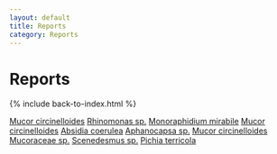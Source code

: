 ```yaml
---
layout: default
title: Reports
category: Reports
---
```

# Reports
{% include back-to-index.html %}

<a href="/assets/pdfs/Report_Filippa_Fungi_edited.pdf">Mucor circinelloides</a>
<a href="ebook/assets/pdfs/algae_jansson.a.pdf">Rhinomonas sp.</a>
<a href="ebook/assets/pdfs/Algae_report_Julius_Falck.pdf">Monoraphidium mirabile</a>
<a href="ebook/assets/pdfs/Fungi_jansson.a.pdf">Mucor circinelloides</a>
<a href="ebook/assets/pdfs/Fungi_report_Julius_Falck.pdf">Absidia coerulea</a>
<a href="ebook/assets/pdfs/Lab_report_algae-CamdenKK.pdf">Aphanocapsa sp.</a>
<a href="ebook/assets/pdfs/Lab_report_fungi-CamdenKK1.pdf">Mucor circinelloides</a>
<a href="ebook/assets/pdfs/Mucoraceae_sp.pdf">Mucoraceae sp.</a>
<a href="ebook/assets/pdfs/Scenedesmus_sp.pdf">Scenedesmus sp.</a>
<a href="ebook/assets/pdfs/Identify_Sampled_Fungi.pdf">Pichia terricola</a>
